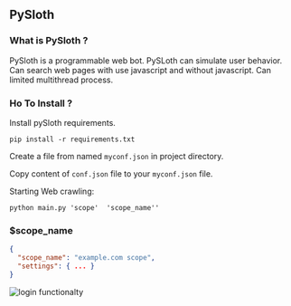 ## PySloth

### What is PySloth ?

PySloth is a programmable web bot. PySLoth can simulate user behavior. Can search web pages with use javascript and without javascript.
Can limited multithread process.

### Ho To Install ?

Install pySloth requirements.

```pip install -r requirements.txt```

Create  a file from named ```myconf.json``` in project directory.

Copy content of ```conf.json``` file to your ```myconf.json``` file.

Starting Web crawling:

``` python main.py 'scope'  'scope_name'' ```

### $scope_name

```json
{
  "scope_name": "example.com scope",
  "settings": { ... }
}
```

![login functionalty](https://github.com/ebubekirtabak/scrappy/blob/master/media/gif/login.gif "Login function")
